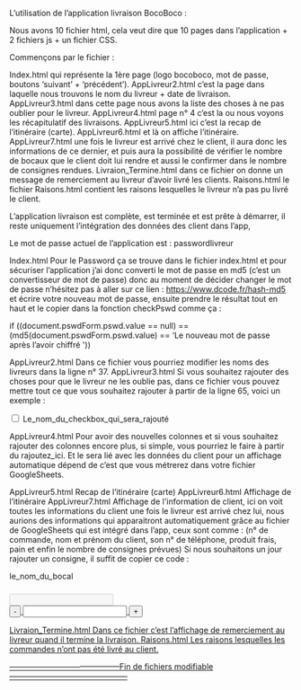 
L’utilisation de l’application livraison BocoBoco :

Nous avons 10 fichier html, cela veut dire que 10 pages dans l’application + 2 fichiers js + un fichier CSS.


Commençons par le fichier :

Index.html qui représente la 1ère page (logo bocoboco, mot de passe, boutons ‘suivant’ + ‘précédent’).
AppLivreur2.html c’est la page dans laquelle nous trouvons le nom du livreur + date de livraison.
AppLivreur3.html dans cette page nous avons la liste des choses à ne pas oublier pour le livreur.
AppLivreur4.html page n° 4 c’est la ou nous voyons les récapitulatif des livraisons.
AppLivreur5.html ici c’est la recap de l’itinéraire (carte).
AppLivreur6.html et là on affiche l’itinéraire.
AppLivreur7.html une fois le livreur est arrivé chez le client, il aura donc les informations de ce dernier, et puis aura la possibilité de vérifier le nombre de bocaux que le client doit lui rendre et aussi le confirmer dans le nombre de consignes rendues.
Livraion_Termine.html dans ce fichier on donne un message de remerciement au livreur d’avoir livré les clients.
Raisons.html le fichier Raisons.html contient les raisons lesquelles le livreur n’a pas pu livré le client.

L’application livraison est complète, est terminée et est prête à démarrer, il reste uniquement l’intégration des données des client dans l’app, 

Le mot de passe actuel de l’application est : passwordlivreur 

Index.html 
Pour le Password ça se trouve dans le fichier index.html et pour sécuriser l’application j’ai donc converti le mot de passe en md5 (c’est un convertisseur de mot de passe) donc au moment de décider changer le mot de passe n’hésitez pas à aller sur ce lien : 
https://www.dcode.fr/hash-md5
et écrire votre nouveau mot de passe, ensuite prendre le résultat tout en haut et le copier dans la fonction checkPswd comme ça :

if ((document.pswdForm.pswd.value == null) == (md5(document.pswdForm.pswd.value) == ‘Le nouveau mot de passe après l’avoir chiffré '))

AppLivreur2.html
Dans ce fichier vous pourriez modifier les noms des livreurs dans la ligne n° 37.
AppLivreur3.html
Si vous souhaitez rajouter des choses pour que le livreur ne les oublie pas, dans ce fichier vous pouvez mettre tout ce que vous souhaitez rajouter à partir de la ligne 65, voici un exemple :

<div>
                <input class= "selectall" type="checkbox" id=«nom_de_l’id» name="nom_de_l’id">
                <label for=« nom_de_l’id »>Le_nom_du_checkbox_qui_sera_rajouté</label>
</div>
<p></p>

AppLivreur4.html 
Pour avoir des nouvelles colonnes et si vous souhaitez rajouter des colonnes encore plus, si simple, vous pourriez le faire à partir du <th>rajoutez_ici</th>.
Et le <td></td> sera lié avec les données du client pour un affichage automatique dépend de c’est que vous métrerez dans votre fichier GoogleSheets.

AppLivreur5.html
Recap de l’itinéraire (carte)
AppLivreur6.html
Affichage de l’itinéraire
AppLivreur7.html
Affichage de l'information de client, ici on voit toutes les informations du client une fois le livreur est arrivé chez lui, nous aurions des informations qui apparaitront automatiquement grâce au fichier de GoogleSheets qui est intégré dans l’app, ceux sont comme :
(n° de commande, nom et prénom du client, son n° de téléphone, produit frais, pain et enfin le nombre de consignes prévues)
Si nous souhaitons un jour rajouter un consigne, il suffit de copier ce code :

<tr>
                           <td>le_nom_du_bocal</td><h3></h3>
                           <td>
                            <div class="input-group">
                                <input type="number" step="0" max="" disabled="return" name="quantity" 				class="quantity-field">
                            </div>
                      </td>
                      <td>
                      <a href="#!" class="btn-primary add" data-id="1">
                <div class="input-group">
                      <input type="button" value="-" class="button-minus" data-field="quantity">
                      <input type="number" step="1" max="" name="quantity" class="quantity-field">
                      <input type="button" value="+" class="button-plus" data-field="quantity">
                </div>
                      </td>
                      <input type="hidden" id="prix-1" value=« le_ prix_du_bocal» />



Livraion_Termine.html
Dans ce fichier c’est l’affichage de remerciement au livreur quand il termine la livraison.
Raisons.html
Les raisons lesquelles les commandes n’ont pas été livré au client.

——————————————Fin de fichiers modifiable———————————————
